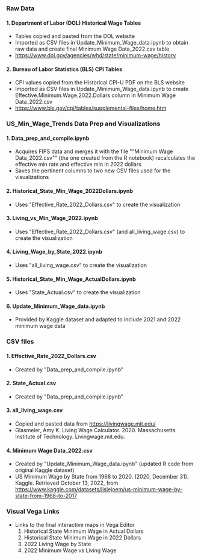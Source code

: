 ### Raw Data
#### 1. Department of Labor (DOL) Historical Wage Tables
- Tables copied and pasted from the DOL website
- Imported as CSV files in Update_Minimum_Wage_data.ipynb to obtain raw data and create final Minimum Wage Data_2022.csv table
- https://www.dol.gov/agencies/whd/state/minimum-wage/history

#### 2. Bureau of Labor Statistics (BLS) CPI Tables
- CPI values copied from the Historical CPI-U PDF on the BLS website
- Imported as CSV files in Update_Minimum_Wage_data.ipynb to create Effective.Minimum.Wage.2022.Dollars column in Minimum Wage Data_2022.csv
- https://www.bls.gov/cpi/tables/supplemental-files/home.htm

### US_Min_Wage_Trends Data Prep and Visualizations
#### 1. Data_prep_and_compile.ipynb
- Acquires FIPS data and merges it with the file ""Minimum Wage Data_2022.csv"" (the one created from the R notebook) recalculates the effective min rate and effective min in 2022 dollars
- Saves the pertinent columns to two new CSV files used for the visualizations
	
#### 2. Historical_State_Min_Wage_2022Dollars.ipynb
- Uses "Effective_Rate_2022_Dollars.csv" to create the visualization
	
#### 3. Living_vs_Min_Wage_2022.ipynb
- Uses "Effective_Rate_2022_Dollars.csv" (and all_living_wage.csv) to create the visualization

#### 4. Living_Wage_by_State_2022.ipynb
- Uses "all_living_wage.csv" to create the visualization
	
#### 5. Historical_State_Min_Wage_ActualDollars.ipynb
- Uses "State_Actual.csv" to create the visualization

#### 6. Update_Minimum_Wage_data.ipynb
- Provided by Kaggle dataset and adapted to include 2021 and 2022 minimum wage data
	
### CSV files
#### 1. Effective_Rate_2022_Dollars.csv
- Created by "Data_prep_and_compile.ipynb"

#### 2. State_Actual.csv
- Created by "Data_prep_and_compile.ipynb"

#### 3. all_living_wage.csv
- Copied and pasted data from https://livingwage.mit.edu/
- Glasmeier, Amy K. Living Wage Calculator. 2020. Massachusetts Institute of Technology. Livingwage.mit.edu.

#### 4. Minimum Wage Data_2022.csv
- Created by "Update_Minimum_Wage_data.ipynb" (updated R code from original Kaggle dataset)
- US Minimum Wage by State from 1968 to 2020. (2020, December 31). Kaggle. Retrieved October 13, 2022, from https://www.kaggle.com/datasets/lislejoem/us-minimum-wage-by-state-from-1968-to-2017

### Visual Vega Links
- Links to the final interactive maps in Vega Editor
	1. Historical State Minimum Wage in Actual Dollars
	2. Historical State Minimum Wage in 2022 Dollars
	3. 2022 Living Wage by State
	4. 2022 Minimum Wage vs Living Wage
